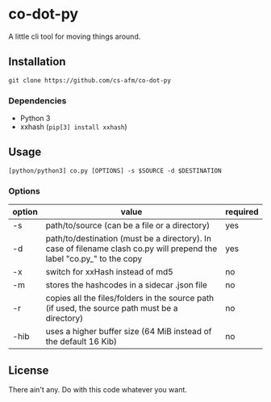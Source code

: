 # co-dot-py
A little cli tool for moving things around.
## Installation
```git clone https://github.com/cs-afm/co-dot-py```
### Dependencies
* Python 3
* xxhash (```pip[3] install xxhash```)
## Usage
```[python/python3] co.py [OPTIONS] -s $SOURCE -d $DESTINATION```
### Options
option | value | required
------------ | ------------- | -------------
-s| path/to/source (can be a file or a directory) | yes
-d | path/to/destination (must be a directory). In case of filename clash co.py will prepend the label "co.py_" to the copy | yes
-x | switch for xxHash instead of md5 | no
-m | stores the hashcodes in a sidecar .json file | no
-r | copies all the files/folders in the source path (if used, the source path must be a directory) | no
-hib | uses a higher buffer size (64 MiB instead of the default 16 Kib) | no
## License
There ain't any. Do with this code whatever you want.
